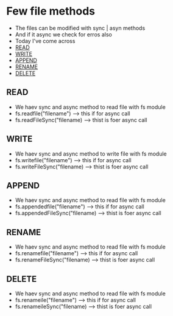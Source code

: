 # Few file methods
- The files can be modified with sync | asyn methods 
- And if it async we check for erros also
- Today I've come across 
- [READ](#READ)
- [WRITE](#WRITE)
- [APPEND](#APPEND)
- [RENAME](#RENAME)
- [DELETE](#DELETE)

## READ
- We haev sync and async method to read file with fs module
- fs.readfile("filename") --> this if for async call
- fs.readFileSync("filename) --> thist is foer async call


## WRITE
- We haev sync and async method to write file with fs module
- fs.writefile("filename") --> this if for async call
- fs.writeFileSync("filename) --> thist is foer async call

## APPEND
- We haev sync and async method to read file with fs module
- fs.appendedfile("filename") --> this if for async call
- fs.appendedFileSync("filename) --> thist is foer async call

## RENAME
- We haev sync and async method to read file with fs module
- fs.renamefile("filename") --> this if for async call
- fs.renameFileSync("filename) --> thist is foer async call

## DELETE
- We haev sync and async method to read file with fs module
- fs.renameile("filename") --> this if for async call
- fs.renameileSync("filename) --> thist is foer async call
